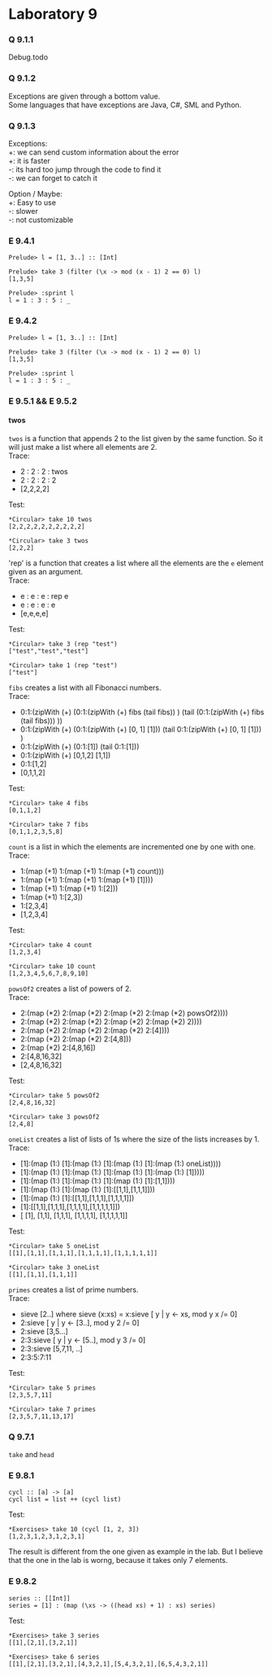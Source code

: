 # Laboratory 9

### Q 9.1.1
Debug.todo

### Q 9.1.2
Exceptions are given through a bottom value.  
Some languages that have exceptions are Java, C#, SML and Python.  

### Q 9.1.3
Exceptions:  
+: we can send custom information about the error  
+: it is faster  
-: its hard too jump through the code to find it  
-: we can forget to catch it  
  
Option / Maybe:  
+: Easy to use  
-: slower  
-: not customizable  

### E 9.4.1
```
Prelude> l = [1, 3..] :: [Int]

Prelude> take 3 (filter (\x -> mod (x - 1) 2 == 0) l)
[1,3,5]

Prelude> :sprint l
l = 1 : 3 : 5 : _
```

### E 9.4.2
```
Prelude> l = [1, 3..] :: [Int]

Prelude> take 3 (filter (\x -> mod (x - 1) 2 == 0) l)
[1,3,5]

Prelude> :sprint l
l = 1 : 3 : 5 : _
```

### E 9.5.1 && E 9.5.2
#### twos
`twos` is a function that appends 2 to the list given by the same function. So it will just make a list where all elements are 2.  
Trace:  
- 2 : 2 : 2 : twos
- 2 : 2 : 2 : 2
- [2,2,2,2]  
  
Test:
```
*Circular> take 10 twos
[2,2,2,2,2,2,2,2,2,2]

*Circular> take 3 twos
[2,2,2]
```
  
'rep' is a function that creates a list where all the elements are the `e` element given as an argument.  
Trace:  
- e : e : e : rep e
- e : e : e : e
- [e,e,e,e]  
  
Test:
```
*Circular> take 3 (rep "test")
["test","test","test"]

*Circular> take 1 (rep "test")
["test"]
```
  
`fibs` creates a list with all Fibonacci numbers.  
Trace:  
-  0:1:(zipWith (+) (0:1:(zipWith (+) fibs (tail fibs)) ) (tail (0:1:(zipWith (+) fibs (tail fibs))) ))
-  0:1:(zipWith (+) (0:1:(zipWith (+) [0, 1] [1])) (tail 0:1:(zipWith (+) [0, 1] [1])) )
-  0:1:(zipWith (+) (0:1:[1]) (tail 0:1:[1])) 
-  0:1:(zipWith (+) [0,1,2] [1,1])
-  0:1:[1,2]
-  [0,1,1,2]  
  
Test:
```
*Circular> take 4 fibs
[0,1,1,2]

*Circular> take 7 fibs
[0,1,1,2,3,5,8]
```
  
`count` is a list in which the elements are incremented one by one with one.  
Trace:  
- 1:(map (+1) 1:(map (+1) 1:(map (+1) count)))
- 1:(map (+1) 1:(map (+1) 1:(map (+1) [1])))
- 1:(map (+1) 1:(map (+1) 1:[2]))
- 1:(map (+1) 1:[2,3])
- 1:[2,3,4]
- [1,2,3,4]  
  
Test:  
```
*Circular> take 4 count
[1,2,3,4]

*Circular> take 10 count
[1,2,3,4,5,6,7,8,9,10]
```
  
`powsOf2` creates a list of powers of 2.  
Trace:  
- 2:(map (*2) 2:(map (*2) 2:(map (*2) 2:(map (*2) powsOf2))))
- 2:(map (*2) 2:(map (*2) 2:(map (*2) 2:(map (*2) 2))))
- 2:(map (*2) 2:(map (*2) 2:(map (*2) 2:[4])))
- 2:(map (*2) 2:(map (*2) 2:[4,8]))
- 2:(map (*2) 2:[4,8,16])
- 2:[4,8,16,32]
- [2,4,8,16,32]  
  
Test:  
```
*Circular> take 5 powsOf2
[2,4,8,16,32]

*Circular> take 3 powsOf2
[2,4,8]
```
  
`oneList` creates a list of lists of 1s where the size of the lists increases by 1.  
Trace:  
- [1]:(map (1:) [1]:(map (1:) [1]:(map (1:) [1]:(map (1:) oneList))))
- [1]:(map (1:) [1]:(map (1:) [1]:(map (1:) [1]:(map (1:) [1]))))
- [1]:(map (1:) [1]:(map (1:) [1]:(map (1:) [1]:[1,1])))
- [1]:(map (1:) [1]:(map (1:) [1]:[[1,1],[1,1,1]]))
- [1]:(map (1:) [1]:[[1,1],[1,1,1],[1,1,1,1]])
- [1]:[[1,1],[1,1,1],[1,1,1,1],[1,1,1,1,1]])
- [ [1], [1,1], [1,1,1], [1,1,1,1], [1,1,1,1,1]]
  
Test:  
```
*Circular> take 5 oneList
[[1],[1,1],[1,1,1],[1,1,1,1],[1,1,1,1,1]]

*Circular> take 3 oneList
[[1],[1,1],[1,1,1]]
```
  
`primes` creates a list of prime numbers.  
Trace:  
- sieve [2..] where sieve (x:xs) = x:sieve [ y | y <- xs, mod y x /= 0]
- 2:sieve [ y | y <- [3..], mod y 2 /= 0]
- 2:sieve [3,5...]
- 2:3:sieve [ y | y <- [5..], mod y 3 /= 0]
- 2:3:sieve [5,7,11, ..]
- 2:3:5:7:11
  
Test:
```
*Circular> take 5 primes
[2,3,5,7,11]

*Circular> take 7 primes
[2,3,5,7,11,13,17]
```

### Q 9.7.1
`take` and `head`  

### E 9.8.1
```
cycl :: [a] -> [a]
cycl list = list ++ (cycl list)
```
  
Test:
```
*Exercises> take 10 (cycl [1, 2, 3])
[1,2,3,1,2,3,1,2,3,1]
```
The result is different from the one given as example in the lab. But I believe that the one in the lab is worng, because it takes only 7 elements.

### E 9.8.2
```
series :: [[Int]]
series = [1] : (map (\xs -> ((head xs) + 1) : xs) series)
```
  
Test:
```
*Exercises> take 3 series
[[1],[2,1],[3,2,1]]

*Exercises> take 6 series
[[1],[2,1],[3,2,1],[4,3,2,1],[5,4,3,2,1],[6,5,4,3,2,1]]
```